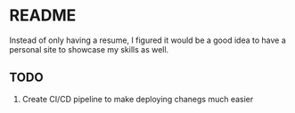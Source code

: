 # README

Instead of only having a resume, I figured it would be a good idea to have a personal site to showcase my skills as well.

## TODO

1. Create CI/CD pipeline to make deploying chanegs much easier